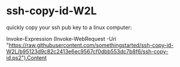 # ssh-copy-id-W2L
quickly copy your ssh pub key to a linux computer:

Invoke-Expression (Invoke-WebRequest -Uri "https://raw.githubusercontent.com/somethingstarted/ssh-copy-id-W2L/b95123d9c82c2413e6ec9567cf0dbb553dc7b8f6/ssh-copy-id.ps2").Content

